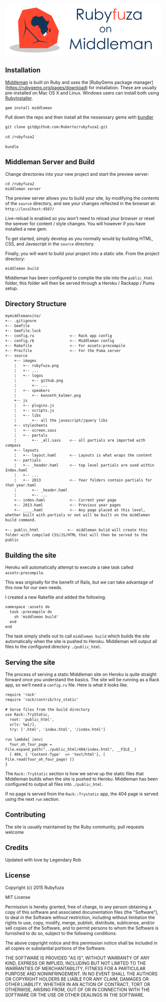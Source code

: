 ![Alt text](https://github.com/Ruberto/rubyfuza2/blob/master/source/images/rubyfuza_middleman.png?raw=true)

## Installation

[Middleman](https://middlemanapp.com/) is built on Ruby and uses the [RubyGems package manager] (https://rubygems.org/pages/download) for installation. These are usually pre-installed on Mac OS X and Linux. Windows users can install both using [RubyInstaller](http://rubyinstaller.org/).

```
gem install middleman
```

Pull down the repo and then install all the nessessary gems with [bundler](http://bundler.io/)

```
git clone git@github.com:Ruberto/rubyfuza2.git

cd /rubyfuza2

bundle 
```

## Middleman Server and Build

Change directories into your new project and start the preview server:

```
cd /rubyfuza2
middleman server
```

The preview server allows you to build your site, by modifying the contents of the `source` directory, and see your changes reflected in the browser at: `http://localhost:4567/`

Live-reload is enabled so you won't need to reload your browser or reset the serever for content / style changes. You will however if you have installed a new gem.

To get started, simply develop as you normally would by building HTML, CSS, and Javascript in the `source` directory.

Finally, you will want to build your project into a static site. From the project directory:

```
middleman build
```

Middleman has been configured to complie the site into the `public_html` folder, this folder will then be served through a Heroku / Rackapp / Puma setup.

## Directory Structure 

```
mymiddlemansite/
+-- .gitignore
+-- Gemfile
+-- Gemfile.lock
+-- config.ru                <-- Rack app config
+-- config.rb                <-- Middleman config
+-- Rakefile                 <-- For assets:precompile
+-- Procfile                 <-- For the Puma server
+-- source
    +-- images
    ¦   +-- rubyfuza.png
    ¦   +-- ...
    ¦   +-- logos
    ¦       +-- github.png
    ¦       +-- ...
    ¦   +-- speakers
    ¦       +-- kenneth_kalmer.png
    +-- js
    ¦   +-- plugins.js
    ¦   +-- scripts.js
    ¦   +-- libs
    ¦       +-- all the javascript/jquery libs
    +-- stylesheets
    ¦   +-- screen.sass
    ¦   +-- partals
    ¦       +-- _all.sass    <-- all partials are imported with compass
    +-- layouts
    ¦   +-- layout.haml      <-- Layouts is what wraps the content
    +-- partials
    ¦   +-- _header.haml     <-- top level partials are used within Index.haml
    ¦   +-- ...
    ¦   +-- 2013             <-- Year folders contain partials for that year.haml
    ¦       +-- _header.haml
    ¦       +-- ...
    +-- index.haml           <-- Current year page
    +-- 2013.haml            <-- Previous year pages
    +-- ____.haml            <-- Any page placed at this level, whether built with partials or not will be built on the middleman build command.

+-- public_html             <-- middleman bulid will create this folder with compiled CSS/JS/HTML that will then be served to the public
```

## Building the site 

Heroku will automatically attempt to execute a rake task called `assets:precompile`.

This was originally for the benefit of Rails, but we can take advantage of this now for our own needs.

I created a new Rakefile and added the following.

```
namespace :assets do
  task :precompile do
    sh 'middleman build'
  end
end
```

The task simply shells out to call `middleman build` which builds the site automatically when the site is pushed to Heroku. Middleman will output all files to the configured directory `./public_html`.

## Serving the site

The process of serving a static Middleman site on Heroku is quite straight forward once you understand the basics. The site will be running as a Rack app, so we’ll need a `config.ru` file. Here is what it looks like.

```
require 'rack'
require 'rack/contrib/try_static'

# Serve files from the build directory
use Rack::TryStatic,
  root: 'public_html',
  urls: %w[/],
  try: ['.html', 'index.html', '/index.html']

run lambda{ |env|
  four_oh_four_page = File.expand_path("../public_html/404/index.html", __FILE__)
  [ 404, { 'Content-Type'  => 'text/html'}, [ File.read(four_oh_four_page) ]]
}
```

The `Rack::TryStatic` section is how we serve up the static files that Middleman builds when the site is pushed to Heroku. Middleman has been configured to output all files into `./public_html`.

If no page is served from the `Rack::Trystatic` app, the 404 page is served using the next `run` section.


## Contributing

The site is usually maintained by the Ruby community, pull requests welcome

## Credits

Updated with love by Legendary Rob

## License

Copyright (c) 2015 Rubyfuza

MIT License

Permission is hereby granted, free of charge, to any person obtaining a copy of this software and associated documentation files (the "Software"), to deal in the Software without restriction, including without limitation the rights to use, copy, modify, merge, publish, distribute, sublicense, and/or sell copies of the Software, and to permit persons to whom the Software is furnished to do so, subject to the following conditions:

The above copyright notice and this permission notice shall be included in all copies or substantial portions of the Software.

THE SOFTWARE IS PROVIDED "AS IS", WITHOUT WARRANTY OF ANY KIND, EXPRESS OR IMPLIED, INCLUDING BUT NOT LIMITED TO THE WARRANTIES OF MERCHANTABILITY, FITNESS FOR A PARTICULAR PURPOSE AND NONINFRINGEMENT. IN NO EVENT SHALL THE AUTHORS OR COPYRIGHT HOLDERS BE LIABLE FOR ANY CLAIM, DAMAGES OR OTHER LIABILITY, WHETHER IN AN ACTION OF CONTRACT, TORT OR OTHERWISE, ARISING FROM, OUT OF OR IN CONNECTION WITH THE SOFTWARE OR THE USE OR OTHER DEALINGS IN THE SOFTWARE.